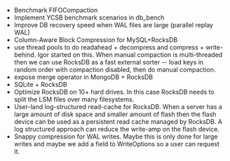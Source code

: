 * Benchmark FIFOCompaction
* Implement YCSB benchmark scenarios in db_bench
* Improve DB recovery speed when WAL files are large (parallel replay WAL)
* Column-Aware Block Compression for MySQL+RocksDB
* use thread pools to do readahead + decompress and compress + write-behind. Igor started on this. When manual compaction is multi-threaded then we can use RocksDB as a fast external sorter -- load keys in random order with compaction disabled, then do manual compaction.
* expose merge operator in MongoDB + RocksDB
* SQLite + RocksDB
* Optimize RocksDB on 10+ hard drives. In this case RocksDB needs to split the LSM files over many filesystems.
* User-land log-structured read-cache for RocksDB. When a server has a large amount of disk space and smaller amount of flash then the flash device can be used as a persistent read cache managed by RocksDB. A log structured approach can reduce the write-amp on the flash device.
* Snappy compression for WAL writes. Maybe this is only done for large writes and maybe we add a field to WriteOptions so a user can request it.

